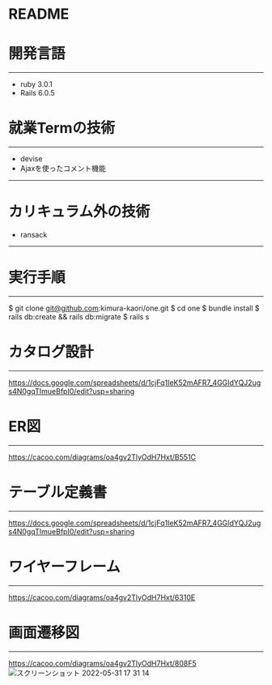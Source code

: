 # README

# 開発言語
---
* ruby 3.0.1
* Rails 6.0.5
# 就業Termの技術
---
* devise
* Ajaxを使ったコメント機能
---
# カリキュラム外の技術
* ransack
---
# 実行手順
---
$ git clone git@github.com:kimura-kaori/one.git
$ cd one
$ bundle install
$ rails db:create && rails db:migrate
$ rails s

# カタログ設計
---
https://docs.google.com/spreadsheets/d/1cjFq1IeK52mAFR7_4GGIdYQJ2ugs4N0gqTImueBfpI0/edit?usp=sharing
# ER図
---
https://cacoo.com/diagrams/oa4gv2TlyOdH7Hxt/B551C
# テーブル定義書
---
https://docs.google.com/spreadsheets/d/1cjFq1IeK52mAFR7_4GGIdYQJ2ugs4N0gqTImueBfpI0/edit?usp=sharing
# ワイヤーフレーム
---
https://cacoo.com/diagrams/oa4gv2TlyOdH7Hxt/6310E
# 画面遷移図
---
https://cacoo.com/diagrams/oa4gv2TlyOdH7Hxt/808F5
![スクリーンショット 2022-05-31 17 31 14](https://user-images.githubusercontent.com/100666326/171130558-beb6e5d9-8a9f-42a9-a34c-7ff5f43d27bc.png)
